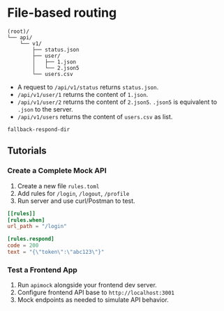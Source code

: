 # File-based routing

```
(root)/
└── api/
    └── v1/
        ├── status.json
        ├── user/
        │   ├── 1.json
        │   └── 2.json5
        └── users.csv
```

- A request to `/api/v1/status` returns `status.json`.
- `/api/v1/user/1` returns the content of `1.json`.
- `/api/v1/user/2` returns the content of `2.json5`. `.json5` is equivalent to `.json` to the server.
- `/api/v1/users` returns the content of `users.csv` as list.




`fallback-respond-dir`








## Tutorials

### Create a Complete Mock API

1. Create a new file `rules.toml`
2. Add rules for `/login`, `/logout`, `/profile`
3. Run server and use curl/Postman to test.

```toml
[[rules]]
[rules.when]
url_path = "/login"

[rules.respond]
code = 200
text = "{\"token\":\"abc123\"}"
```

### Test a Frontend App

1. Run `apimock` alongside your frontend dev server.
2. Configure frontend API base to `http://localhost:3001`
3. Mock endpoints as needed to simulate API behavior.

